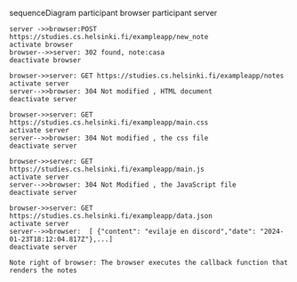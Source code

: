 sequenceDiagram
    participant browser
    participant server

    server ->>browser:POST https://studies.cs.helsinki.fi/exampleapp/new_note
    activate browser
    browser-->>server: 302 found, note:casa
    deactivate browser

    browser->>server: GET https://studies.cs.helsinki.fi/exampleapp/notes
    activate server
    server-->>browser: 304 Not modified , HTML document
    deactivate server

    browser->>server: GET https://studies.cs.helsinki.fi/exampleapp/main.css
    activate server
    server-->>browser: 304 Not modified , the css file
    deactivate server

    browser->>server: GET https://studies.cs.helsinki.fi/exampleapp/main.js
    activate server
    server-->>browser: 304 Not Modified , the JavaScript file
    deactivate server

    browser->>server: GET https://studies.cs.helsinki.fi/exampleapp/data.json
    activate server
    server-->>browser:  [ {"content": "evilaje en discord","date": "2024-01-23T18:12:04.817Z"},...]
    deactivate server

    Note right of browser: The browser executes the callback function that renders the notes
